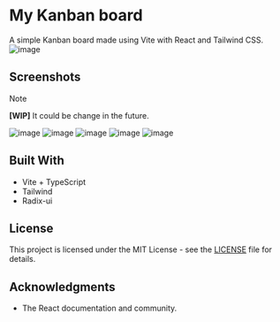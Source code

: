 # My Kanban board

A simple Kanban board made using Vite with React and Tailwind CSS.
![image](https://github.com/user-attachments/assets/3e6a0032-5666-4763-be4e-54ab9ca094b9)

## Screenshots

> [!NOTE]
> **[WIP]** It could be change in the future.

![image](https://github.com/user-attachments/assets/35e3e028-9ab2-4e9e-ae9c-b8dd5d13b734)
![image](https://github.com/user-attachments/assets/adb3f9f1-a26f-4844-a0e5-42e6c3d51748)
![image](https://github.com/user-attachments/assets/d0fb4f8d-6d12-4f24-b068-4674920a82dc)
![image](https://github.com/user-attachments/assets/72b52885-6b76-4af5-99a8-36bb4219a5b2)
![image](https://github.com/user-attachments/assets/ec8cfac6-7d7a-45f9-bad2-9ef307a9e555)


## Built With

- Vite + TypeScript
- Tailwind
- Radix-ui

## License

This project is licensed under the MIT License - see the [LICENSE](LICENSE) file for details.

## Acknowledgments

- The React documentation and community.
